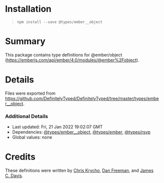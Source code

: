 # Installation
> `npm install --save @types/ember__object`

# Summary
This package contains type definitions for @ember/object (https://emberjs.com/api/ember/4.0/modules/@ember%2Fobject).

# Details
Files were exported from https://github.com/DefinitelyTyped/DefinitelyTyped/tree/master/types/ember__object.

### Additional Details
 * Last updated: Fri, 21 Jan 2022 19:02:07 GMT
 * Dependencies: [@types/ember__object](https://npmjs.com/package/@types/ember__object), [@types/ember](https://npmjs.com/package/@types/ember), [@types/rsvp](https://npmjs.com/package/@types/rsvp)
 * Global values: none

# Credits
These definitions were written by [Chris Krycho](https://github.com/chriskrycho), [Dan Freeman](https://github.com/dfreeman), and [James C. Davis](https://github.com/jamescdavis).
